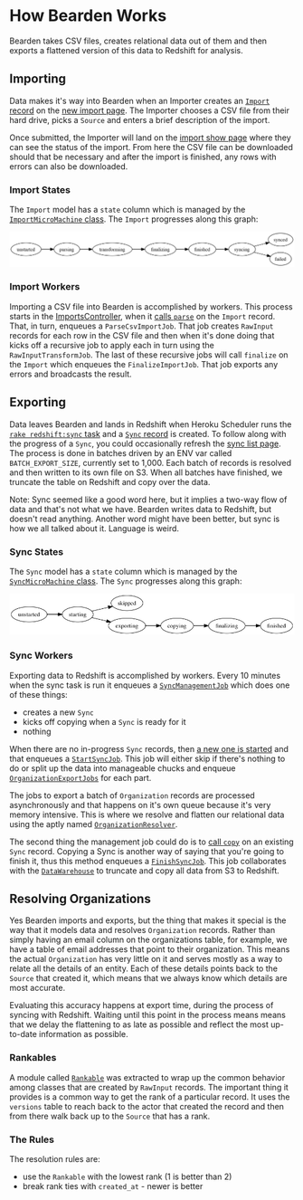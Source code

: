 # How Bearden Works

Bearden takes CSV files, creates relational data out of them and then exports a
flattened version of this data to Redshift for analysis.

## Importing

Data makes it's way into Bearden when an Importer creates an [`Import`
record][import_model] on the [new import page][new_import]. The Importer chooses
a CSV file from their hard drive, picks a `Source` and enters a brief
description of the import.

Once submitted, the Importer will land on the [import show page][show_import]
where they can see the status of the import. From here the CSV file can be
downloaded should that be necessary and after the import is finished, any rows
with errors can also be downloaded.

### Import States

The `Import` model has a `state` column which is managed by the
[`ImportMicroMachine` class][import_mm]. The `Import` progresses along this
graph:

![Import graph][import_graph]

[import_model]: /app/models/import.rb
[new_import]: /app/views/imports/new.html.haml
[show_import]: /app/views/imports/show.html.haml
[import_mm]: /app/models/import_micro_machine.rb
[import_graph]: /docs/ImportMicroMachine_graph.png

### Import Workers

Importing a CSV file into Bearden is accomplished by workers. This process
starts in the [ImportsController][imports_controller], when it [calls
`parse`][import_parse] on the `Import` record. That, in turn, enqueues a
`ParseCsvImportJob`. That job creates `RawInput` records for each row in the CSV
file and then when it's done doing that kicks off a recursive job to apply each
in turn using the `RawInputTransformJob`. The last of these recursive jobs will
call `finalize` on the `Import` which enqueues the `FinalizeImportJob`. That job
exports any errors and broadcasts the result.

[imports_controller]: /app/controllers/imports_controller.rb
[import_parse]: /app/controllers/imports_controller.rb#L11

## Exporting

Data leaves Bearden and lands in Redshift when Heroku Scheduler runs the [`rake
redshift:sync` task][sync_task] and a [`Sync` record][sync_model] is created. To
follow along with the progress of a `Sync`, you could occasionally refresh the
[sync list page][sync_list]. The process is done in batches driven by an ENV var
called `BATCH_EXPORT_SIZE`, currently set to 1,000. Each batch of records is
resolved and then written to its own file on S3. When all batches have finished,
we truncate the table on Redshift and copy over the data.

Note: Sync seemed like a good word here, but it implies a two-way flow of data
and that's not what we have. Bearden writes data to Redshift, but doesn't read
anything. Another word might have been better, but sync is how we all talked
about it. Language is weird.

[sync_task]: /lib/tasks/redshift.rake
[sync_model]: /app/models/sync.rb
[sync_list]: /app/views/syncs/index.html.haml

### Sync States

The `Sync` model has a `state` column which is managed by the
[`SyncMicroMachine` class][sync_mm]. The `Sync` progresses along this graph:

![Sync graph][sync_graph]

[sync_mm]: /app/models/sync_micro_machine.rb
[sync_graph]: /docs/SyncMicroMachine_graph.png

### Sync Workers

Exporting data to Redshift is accomplished by workers. Every 10 minutes when the
sync task is run it enqueues a [`SyncManagementJob`][sync_mgmt] which does one
of these things:

* creates a new `Sync`
* kicks off copying when a `Sync` is ready for it
* nothing

When there are no in-progress `Sync` records, then [a new one is
started][sync_start] and that enqueues a [`StartSyncJob`][sync_start_job]. This
job will either skip if there's nothing to do or split up the data into
manageable chucks and enqueue [`OrganizationExportJobs`][org_export_job] for
each part.

The jobs to export a batch of `Organization` records are processed
asynchronously and that happens on it's own queue because it's very memory
intensive. This is where we resolve and flatten our relational data using the
aptly named [`OrganizationResolver`][org_resolver].

The second thing the management job could do is to [call `copy`][sync_copy] on
an existing `Sync` record. Copying a Sync is another way of saying that you're
going to finish it, thus this method enqueues a
[`FinishSyncJob`][sync_finish_job]. This job collaborates with the
[`DataWarehouse`][data_warehouse] to truncate and copy all data from S3 to
Redshift.

[sync_mgmt]: /app/jobs/sync_management_job.rb
[sync_start]: /app/models/sync.rb#L8
[sync_start_job]: /app/jobs/start_sync_job.rb
[org_export_job]: /app/jobs/organization_export_job.rb
[org_resolver]: /app/models/organization_resolver.rb
[sync_copy]: /app/models/sync.rb#L25
[sync_finish_job]: /app/jobs/finish_sync_job.rb
[data_warehouse]: /app/models/data_warehouse.rb

## Resolving Organizations

Yes Bearden imports and exports, but the thing that makes it special is the way
that it models data and resolves `Organization` records. Rather than simply
having an email column on the organizations table, for example, we have a table
of email addresses that point to their organization. This means the actual
`Organization` has very little on it and serves mostly as a way to relate all
the details of an entity. Each of these details points back to the `Source` that
created it, which means that we always know which details are most accurate.

Evaluating this accuracy happens at export time, during the process of syncing
with Redshift. Waiting until this point in the process means means that we
delay the flattening to as late as possible and reflect the most up-to-date
information as possible.

### Rankables

A module called [`Rankable`][rankable] was extracted to wrap up the common
behavior among classes that are created by `RawInput` records. The important
thing it provides is a common way to get the rank of a particular record. It
uses the `versions` table to reach back to the actor that created the record and
then from there walk back up to the `Source` that has a rank.

[rankable]: app/models/rankable.rb

### The Rules

The resolution rules are:

* use the `Rankable` with the lowest rank (1 is better than 2)
* break rank ties with `created_at` - newer is better
